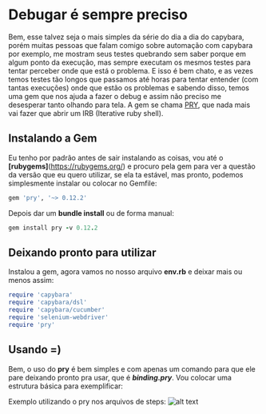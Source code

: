 # Debugar é sempre preciso

Bem, esse talvez seja o mais simples da série do dia a dia do capybara, porém muitas pessoas que falam comigo sobre automação com capybara por exemplo, me mostram seus testes quebrando sem saber porque em algum ponto da execução, mas sempre executam os mesmos testes para tentar perceber onde que está o problema. E isso é bem chato, e as vezes temos testes tão longos que passamos até horas para tentar entender (com tantas execuções) onde que estão os problemas e sabendo disso, temos uma gem que nos ajuda a fazer o debug e assim não preciso me desesperar tanto olhando para tela. A gem se chama [PRY](https://github.com/pry/pry), que nada mais vai fazer que abrir um IRB (Iterative ruby shell).

## Instalando a Gem

Eu tenho por padrão antes de sair instalando as coisas, vou até o **[rubygems]**(https://rubygems.org/) e procuro pela gem para ver a questão da versão que eu quero utilizar, se ela ta estável, mas pronto, podemos simplesmente instalar ou colocar no Gemfile:

```ruby
gem 'pry', '~> 0.12.2'
``` 
Depois dar um **bundle install** ou de forma manual:

```ruby
gem install pry -v 0.12.2
``` 

## Deixando pronto para utilizar

Instalou a gem, agora vamos no nosso arquivo **env.rb** e deixar mais ou menos assim: 

```ruby
require 'capybara'
require 'capybara/dsl'
require 'capybara/cucumber'
require 'selenium-webdriver'
require 'pry'
```

## Usando =)

Bem, o uso do **pry** é bem simples e com apenas um comando para que ele pare deixando pronto pra usar, que é ***binding.pry***. Vou colocar uma estrutura básica para exemplificar: 

Exemplo utilizando o pry nos arquivos de steps:
![alt text](https://github.com/thiagomarquessp/dia-a-dia-capybara/tree/TP-DebugPry/DegugComPry/common-images/steps-pry.png "Arquivos de Step Definitions")
